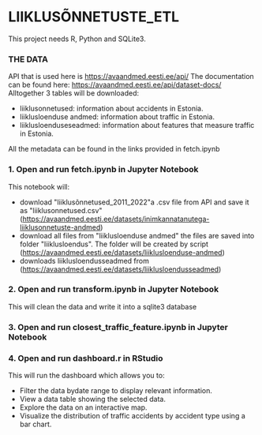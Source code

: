 # LIIKLUSÕNNETUSTE_ETL

This project needs R, Python and SQLite3.

### **THE DATA**

API that is used here is https://avaandmed.eesti.ee/api/
The documentation can be found here: https://avaandmed.eesti.ee/api/dataset-docs/
Alltogether 3 tables will be downloaded:

- liiklusonnetused: information about accidents in Estonia.
- liiklusloenduse andmed: information about traffic in Estonia.
- liiklusloenduseseadmed: information about features that measure traffic in Estonia.

All the metadata can be found in the links provided in fetch.ipynb

### **1. Open and run fetch.ipynb in Jupyter Notebook**

This notebook will:

- download "liiklusõnnetused_2011_2022"a .csv file from API and save it as "liiklusonnetused.csv" (https://avaandmed.eesti.ee/datasets/inimkannatanutega-liiklusonnetuste-andmed)
- download all files from "liiklusloenduse andmed" the files are saved into folder "liiklusloendus". The folder will be created by script (https://avaandmed.eesti.ee/datasets/liiklusloenduse-andmed)
- downloads liiklusloendusseadmed from (https://avaandmed.eesti.ee/datasets/liiklusloendusseadmed)

### **2. Open and run transform.ipynb in Jupyter Notebook**

This will clean the data and write it into a sqlite3 database

### **3. Open and run closest_traffic_feature.ipynb in Jupyter Notebook**

### 4. Open and run dashboard.r in RStudio

This will run the dashboard which allows you to:

- Filter the data bydate range to display relevant information.
- View a data table showing the selected data.
- Explore the data on an interactive map.
- Visualize the distribution of traffic accidents by accident type using a bar chart.
